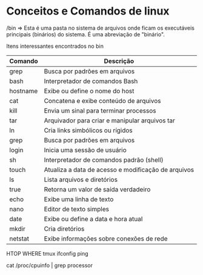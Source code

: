 # Conceitos e Comandos de linux

/bin  => Esta é uma pasta no sistema de arquivos onde ficam os executáveis principais (binários) do sistema. É uma abreviação de "binário". 

Itens interessantes encontrados no bin

| Comando  | Descrição                                   |
|----------|---------------------------------------------|
| grep     | Busca por padrões em arquivos               |
| bash     | Interpretador de comandos Bash              |
| hostname | Exibe ou define o nome do host              |
| cat      | Concatena e exibe conteúdo de arquivos      |
| kill     | Envia um sinal para terminar processos      |
| tar      | Arquivador para criar e manipular arquivos tar   |
| ln       | Cria links simbólicos ou rígidos            |
| grep     | Busca por padrões em arquivos               |
| login    | Inicia uma sessão de usuário                |
| sh       | Interpretador de comandos padrão (shell)    |
| touch    | Atualiza a data de acesso e modificação de arquivos   |
| ls       | Lista arquivos e diretórios                 |
| true     | Retorna um valor de saída verdadeiro         |
| echo     | Exibe uma linha de texto                    |
| nano     | Editor de texto simples                     |
| date     | Exibe ou define a data e hora atual         |
| mkdir    | Cria diretórios                             |
| netstat  | Exibe informações sobre conexões de rede    |


HTOP
WHERE
tmux
ifconfig
ping


 cat /proc/cpuinfo | grep processor